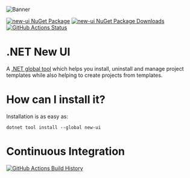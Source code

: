 ![Banner](Images/Banner.png)

[![new-ui NuGet Package](https://img.shields.io/nuget/v/new-ui.svg)](https://www.nuget.org/packages/new-ui/) [![new-ui NuGet Package Downloads](https://img.shields.io/nuget/dt/new-ui)](https://www.nuget.org/packages/new-ui) [![GitHub Actions Status](https://github.com/ligershark/dotnet-new-ui/workflows/Build/badge.svg?branch=main)](https://github.com/ligershark/dotnet-new-ui/actions)

# .NET New UI

A [.NET global tool](https://docs.microsoft.com/en-us/dotnet/core/tools/global-tools) which helps you install, uninstall and manage project templates while also helping to create projects from templates.

# How can I install it?

Installation is as easy as:

`dotnet tool install --global new-ui`

# Continuous Integration

[![GitHub Actions Build History](https://buildstats.info/github/chart/ligershark/dotnet-new-ui?branch=main&includeBuildsFromPullRequest=false)](https://github.com/ligershark/dotnet-new-ui/actions)



